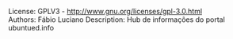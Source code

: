 License: GPLV3 - http://www.gnu.org/licenses/gpl-3.0.html    
Authors: Fábio Luciano
Description: Hub de informações do portal ubuntued.info

